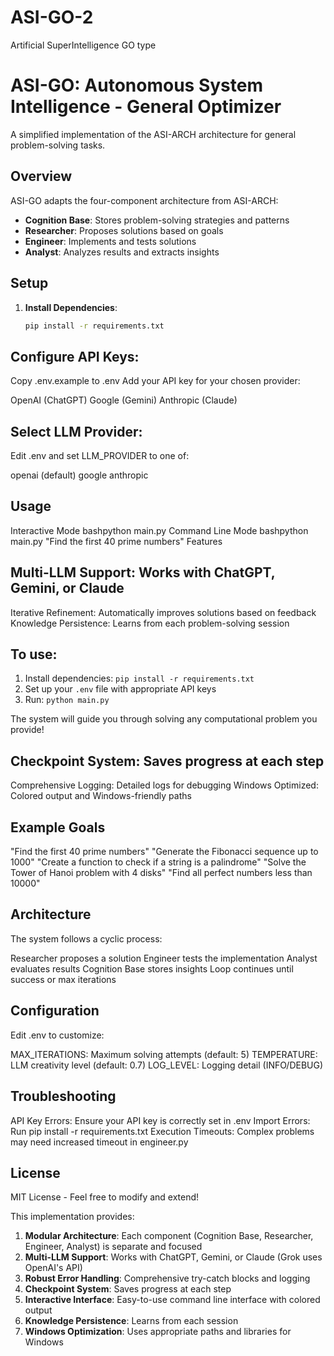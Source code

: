 # ASI-GO-2
Artificial SuperIntelligence GO type
# ASI-GO: Autonomous System Intelligence - General Optimizer

A simplified implementation of the ASI-ARCH architecture for general problem-solving tasks.

## Overview

ASI-GO adapts the four-component architecture from ASI-ARCH:
- **Cognition Base**: Stores problem-solving strategies and patterns
- **Researcher**: Proposes solutions based on goals
- **Engineer**: Implements and tests solutions
- **Analyst**: Analyzes results and extracts insights

## Setup

1. **Install Dependencies**:
   ```bash
   pip install -r requirements.txt

##  Configure API Keys:

Copy .env.example to .env
Add your API key for your chosen provider:

OpenAI (ChatGPT)
Google (Gemini)
Anthropic (Claude)


##  Select LLM Provider:
Edit .env and set LLM_PROVIDER to one of:

openai (default)
google
anthropic

## Usage
Interactive Mode
bashpython main.py
Command Line Mode
bashpython main.py "Find the first 40 prime numbers"
Features

## Multi-LLM Support: Works with ChatGPT, Gemini, or Claude
Iterative Refinement: Automatically improves solutions based on feedback
Knowledge Persistence: Learns from each problem-solving session

## To use:
1. Install dependencies: `pip install -r requirements.txt`
2. Set up your `.env` file with appropriate API keys
3. Run: `python main.py`

The system will guide you through solving any computational problem you provide!


## Checkpoint System: Saves progress at each step
Comprehensive Logging: Detailed logs for debugging
Windows Optimized: Colored output and Windows-friendly paths

## Example Goals

"Find the first 40 prime numbers"
"Generate the Fibonacci sequence up to 1000"
"Create a function to check if a string is a palindrome"
"Solve the Tower of Hanoi problem with 4 disks"
"Find all perfect numbers less than 10000"

## Architecture
The system follows a cyclic process:

Researcher proposes a solution
Engineer tests the implementation
Analyst evaluates results
Cognition Base stores insights
Loop continues until success or max iterations

## Configuration
Edit .env to customize:

MAX_ITERATIONS: Maximum solving attempts (default: 5)
TEMPERATURE: LLM creativity level (default: 0.7)
LOG_LEVEL: Logging detail (INFO/DEBUG)

## Troubleshooting

API Key Errors: Ensure your API key is correctly set in .env
Import Errors: Run pip install -r requirements.txt
Execution Timeouts: Complex problems may need increased timeout in engineer.py

## License
MIT License - Feel free to modify and extend!

This implementation provides:

1. **Modular Architecture**: Each component (Cognition Base, Researcher, Engineer, Analyst) is separate and focused
2. **Multi-LLM Support**: Works with ChatGPT, Gemini, or Claude (Grok uses OpenAI's API)
3. **Robust Error Handling**: Comprehensive try-catch blocks and logging
4. **Checkpoint System**: Saves progress at each step
5. **Interactive Interface**: Easy-to-use command line interface with colored output
6. **Knowledge Persistence**: Learns from each session
7. **Windows Optimization**: Uses appropriate paths and libraries for Windows

